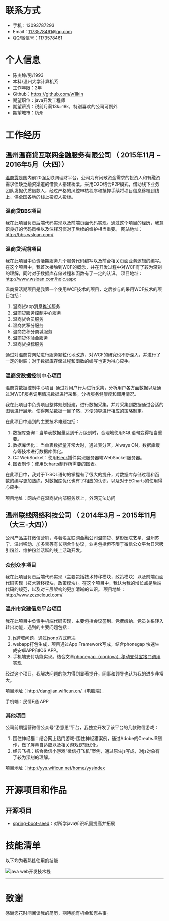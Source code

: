 # 联系方式

* 手机：13093787293
* Email：1173578461@qq.com
* QQ/微信号：1173578461

# 个人信息

* 陈炎坤/男/1993
* 本科/温州大学计算机系
* 工作年限：2年
* Github：https://github.com/w1lkin
* 期望职位：java开发工程师
* 期望薪资：税前月薪13k~18k，特别喜欢的公司可例外
* 期望城市：杭州

# 工作经历

## 温州温商贷互联网金融服务有限公司 （ 2015年11月 ~ 2016年5月（大四））
[温商贷](http://www.wsloan.com/)是国内前20强互联网理财平台，公司为有闲散资金需求的投资人和有融资需求但缺乏融资渠道的借款人搭建桥梁。采用O2O结合P2P模式，借助线下业务团队发掘优质借款人，经过严格的风控审核程序和抵押手续将项目信息移植到线上，供全国各地的线上投资人投标。

### 温商贷BBS项目 

我在此项目负责后端代码实现以及前端页面代码实现。通过这个项目的经历，我意识良好的代码风格以及注释习惯对于后续的维护相当重要。
网站地址：http://bbs.wsloan.com/

### 温商贷活期项目

我在此项目中负责活期服务几个服务代码编写以及前台相关页面业务逻辑的编写。在这个项目中，我首次接触到WCF的概念，并在开发过程中对WCF有了较为深刻的理解，同时对于数据库存储过程和函数有了一定的认识。
项目地址：http://www.wsloan.com/hqlc.aspx

温商贷活期项目是我第一个使用WCF技术的项目，之后参与的采用WCF技术的项目包括：

1. 温商贷app消息推送服务
2. 温商贷服务控制中心服务
3. 温商贷会员服务
4. 温商贷积分服务
5. 温商贷积分商城服务
6. 温商贷体验金服务
7. 温商贷投标服务

通过对温商贷网站进行服务颗粒化地改造，对WCF的研究也不断深入，并进行了一定的封装；对于数据库存储过程和函数的编写也更为得心应手。

### 温商贷数据控制中心项目 
温商贷数据控制中心项目-通过对用户行为进行采集，分析用户各方面数据以及通过对WCF服务调用情况数据进行采集，分析服务健康度和调用情况。

我在此项目中负责项目整体规划搭建，进行数据采集，并对采集到数据通过合适的图表进行展示，使得网站数据一目了然，方便领导进行相应的策略制定。

在此项目中遇到的主要技术难题包括：

1.  数据库查询：当单表数据量达到千万级别时，合理地使用SQL语句变得相当重要。
2.  数据库优化： 当单表数据量非常大时，通过表分区，Always ON，数据库缓存等技术进行数据库优化。
3.  C# WebSocket：使用[Fleck](https://github.com/statianzo/Fleck)插件实现服务器端WebSocket服务器。
4.  图表制作：使用[Echarts](http://echarts.baidu.com/)制作所需要的图表。

在此项目中，我对于T-SQL语句的掌握有了很大的提升，对数据库存储过程和函数的编写更加熟练，对数据库优化也有了相应的认识，以及对于ECharts的使用得心应手。

项目地址：网站挂在温商贷内部服务器上，外网无法访问

## 温州联线网络科技公司 （ 2014年3月 ~ 2015年11月（大三-大四））
公司产品主打微信营销，与著名互联网金融公司温商贷、整形医院艺星、温州苏宁、温州移动、加多宝等有长期合作协议，业务包括但不限于微信公众平台日常吸引粉丝、维护粉丝活跃的线上活动开发。

### 众创众享项目

我在此项目负责后端代码实现（主要包括技术转移模块，政策模块）以及前端页面代码实现（技术转移模块，政策模块）。在这个项目中，我认为我的增长点是后端代码的规范，以及对三层架构的更加清晰的认识。
项目地址：http://www.zczxcloud.com/

### 温州市党建信息平台项目

我在此项目中负责手机端代码实现，主要包括会议签到、党费缴纳、党员关系转入转出功能，遇到的主要问题包括：
1.  js跨域问题，通过jsonp方式解决
2.  webapp打包生成，项目通过App Framework写成，结合phonegap 快速生成安卓APP和IOS APP。
3.  手机端支付功能实现。结合文章[phonegap（cordova）移动支付宝接口调用](http://blog.csdn.net/sirm2z/article/details/49614553)实现

经过这个项目，我解决问题的能力得到显著提升，同事和领导也认为我的进步非常大。

项目地址：http://dangjian.wificun.cn/（电脑端）

手机端：民情E通 APP

### 其他项目

公司前期运营微信公众号“游意思”平台，我独立开发了该平台的几款微信游戏：
1.  围住神经猫：结合网上热门游戏-围住神经猫案例，通过Adobe的CreateJS制作，做了屏幕自适应以及相关游戏逻辑优化。
2.  经典飞机：结合微信小游戏“微信打飞机”案例，通过原生js写成，对js对象有了较为深刻的理解。

项目地址：http://yys.wificun.net/home/yysindex

# 开源项目和作品

## 开源项目

* [spring-boot-seed](https://github.com/w1lkin/spring-boot-seed)：对所学java知识巩固提高并拓展

# 技能清单
以下均为我熟练使用的技能

![java web开发技术栈](https://raw.githubusercontent.com/w1lkin/img/master/spring-boot-seed/java-web%E5%BC%80%E5%8F%91%E6%8A%80%E6%9C%AF%E6%A0%88.png)

---      
# 致谢
感谢您花时间阅读我的简历，期待能有机会和您共事。
      